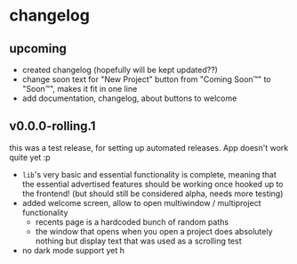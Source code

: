 # changelog

## upcoming

- created changelog (hopefully will be kept updated??)
- change soon text for "New Project" button from "Coming Soon&trade;" to "Soon&trade;", makes it fit in one line
- add documentation, changelog, about buttons to welcome

## v0.0.0-rolling.1

this was a test release, for setting up automated releases. App doesn't work quite yet :p

- `lib`'s very basic and essential functionality is complete, meaning that the essential advertised features should be working once hooked up to the frontend! (but should still be considered alpha, needs more testing)
- added welcome screen, allow to open multiwindow / multiproject functionality
  - recents page is a hardcoded bunch of random paths
  - the window that opens when you open a project does absolutely nothing but display text that was used as a scrolling test
- no dark mode support yet h
